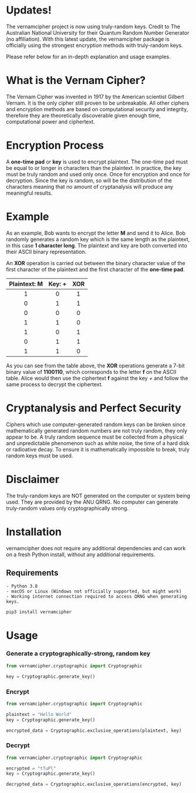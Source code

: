 # Updates!

The vernamcipher project is now using truly-random keys. Credit to The Australian National University for their Quantum Random Number Generator (no affiliation).
With this latest update, the vernamcipher package is officially using the strongest encryption methods with truly-random keys.

Please refer below for an in-depth explanation and usage examples.

# What is the Vernam Cipher?

The Vernam Cipher was invented in 1917 by the American scientist Gilbert Vernam. It is the only cipher still proven to be unbreakable.
All other ciphers and encryption methods are based on computational security and integrity, therefore they are theoretically discoverable given enough time, computational power and ciphertext.

# Encryption Process

A **one-time pad** or **key** is used to encrypt plaintext. The one-time pad must be equal to or longer in characters than the plaintext.
In practice, the key must be truly random and used only once. Once for encryption and once for decryption.
Since the key is random, so will be the distribution of the characters meaning that no amount of cryptanalysis will produce any meaningful results.

# Example

As an example, Bob wants to encrypt the letter **M** and send it to Alice. Bob randomly generates a random key which is the same length as the plaintext, in this case **1 character long**.
The plaintext and key are both converted into their ASCII binary representation.

An **XOR** operation is carried out between the binary character value of the first character of the plaintext and the first character of the **one-time pad**.

| Plaintext: M | Key: + | XOR |
|:--:|:--:|:--:|
| 1 | 0 | 1 |
| 0 | 1 | 1 |
| 0 | 0 | 0 |
| 1 | 1 | 0 |
| 1 | 0 | 1 |
| 0 | 1 | 1 |
| 1 | 1 | 0 |

As you can see from the table above, the **XOR** operations generate a 7-bit binary value of **1100110**, which corresponds to the letter **f** on the ASCII table.
Alice would then use the ciphertext **f** against the key *+* and follow the same process to decrypt the ciphertext.

# Cryptanalysis and Perfect Security

Ciphers which use computer-generated random keys can be broken since mathematically generated random numbers are not truly random, they only appear to be.
A truly random sequence must be collected from a physical and unpredictable phenomenon such as white noise, the time of a hard disk or radioative decay.
To ensure it is mathematically impossible to break, truly random keys must be used.

# Disclaimer

The truly-random keys are NOT generated on the computer or system being used. They are provided by the ANU QRNG. No computer can generate truly-random values only cryptographically strong.

# Installation
vernamcipher does not require any additional dependencies and can work on a fresh Python install, without any additional requirements.

## Requirements

    - Python 3.8
    - macOS or Linux (Windows not officially supported, but might work)
    - Working internet connection required to access QRNG when generating keys.

```pip3 install vernamcipher```

# Usage

### Generate a cryptographically-strong, random key

```python
from vernamcipher.cryptographic import Cryptographic

key = Cryptographic.generate_key()
```

### Encrypt

```python
from vernamcipher.cryptographic import Cryptographic

plaintext = "Hello World"
key = Cryptographic.generate_key()

encrypted_data = Cryptographic.exclusive_operations(plaintext, key)
```

### Decrypt

```python
from vernamcipher.cryptographic import Cryptographic

encrypted = "tTuPl"
key = Cryptographic.generate_key()

decrypted_data = Cryptographic.exclusive_operations(encrypted, key)
```
